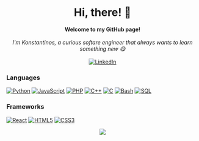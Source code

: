 <h1 align="center">Hi, there! 👋</h1>

<p align="center">
  <b>Welcome to my GitHub page!</b><br><br>
  <i>I'm Konstantinos, a curious softare engineer that always wants to learn something new 😋</i>
  <br><br>
  <a href="https://www.linkedin.com/in/konstantinos-andreou97/" target="_blank">
      <img src="https://img.shields.io/badge/LinkedIn-black?style=for-the-badge&logo=linkedin" alt="LinkedIn">
  </a>
</p>

### Languages
[![Python](https://img.shields.io/badge/python-black?style=for-the-badge&logo=python)](https://github.com/kotsiossp97)
[![JavaScript](https://img.shields.io/badge/javascript-black?style=for-the-badge&logo=javascript)](https://github.com/kotsiossp97)
[![PHP](https://img.shields.io/badge/php-black?style=for-the-badge&logo=php)](https://github.com/kotsiossp97)
[![C++](https://img.shields.io/badge/c++-black?style=for-the-badge&logo=cplusplus)](https://github.com/kotsiossp97)
[![C](https://img.shields.io/badge/c-black?style=for-the-badge&logo=c)](https://github.com/kotsiossp97)
[![Bash](https://img.shields.io/badge/bash-black?style=for-the-badge&logo=gnu-bash&logoColor=white)](https://github.com/kotsiossp97)
[![SQL](https://img.shields.io/badge/sql-black?style=for-the-badge&logo=mysql)](https://github.com/kotsiossp97)


### Frameworks
[![React](https://img.shields.io/badge/react-black?style=for-the-badge&logo=react)](https://github.com/wervlad)
[![HTML5](https://img.shields.io/badge/html5-black?style=for-the-badge&logo=html5)](https://hub.docker.com/u/wervlad)
[![CSS3](https://img.shields.io/badge/css3-black?style=for-the-badge&logo=css3)](https://hub.docker.com/u/wervlad)

<p align="center">
  <a href="">
    <img src="https://komarev.com/ghpvc/?username=kotsiossp97&color=red&style=for-the-badge" />
  </a>
</p>
<!--
**kotsiossp97/kotsiossp97** is a ✨ _special_ ✨ repository because its `README.md` (this file) appears on your GitHub profile.

Here are some ideas to get you started:

- 🔭 I’m currently working on ...
- 🌱 I’m currently learning ...
- 👯 I’m looking to collaborate on ...
- 🤔 I’m looking for help with ...
- 💬 Ask me about ...
- 📫 How to reach me: ...
- 😄 Pronouns: ...
- ⚡ Fun fact: ...
-->
